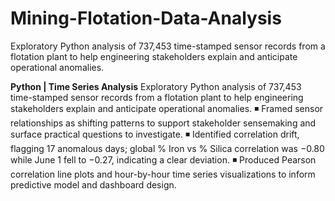 # Mining-Flotation-Data-Analysis
Exploratory Python analysis of 737,453 time-stamped sensor records from a flotation plant to help engineering stakeholders explain and anticipate operational anomalies.

**Python | Time Series Analysis**
Exploratory Python analysis of 737,453 time-stamped sensor records from a flotation plant to help engineering stakeholders explain and anticipate operational anomalies.
◾ Framed sensor relationships as shifting patterns to support stakeholder sensemaking and surface practical questions to investigate.
◾ Identified correlation drift, flagging 17 anomalous days; global % Iron vs % Silica correlation was −0.80 while June 1 fell to −0.27, indicating a clear deviation.
◾ Produced Pearson correlation line plots and hour-by-hour time series visualizations to inform predictive model and dashboard design.
